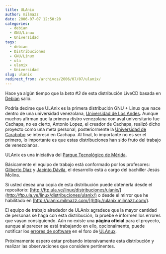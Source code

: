 ```yaml
---
title: ULAnix
author: milmazz
date: 2006-07-07 12:50:28
categories:
  - debian
  - GNU/Linux
  - Universidad
tags:
  - debian
  - Distribuciones
  - GNU/Linux
  - ula
  - ulanix
  - Universidad
slug: ulanix
redirect_from: /archivos/2006/07/07/ulanix/
---
```


Hace ya algún tiempo que la _beta #3_ de esta distribución LiveCD basada en [Debian](http://www.debian.org/) salió.

Podría decirse que ULAnix es la primera distribución GNU + Linux que nace dentro de una universidad venezolana, [Universidad de Los Andes](http://www.ula.ve). Aunque muchos afirman que la primera distro venezolana con aval universitario fue Cachapa, no es cierto, Antonio Lopez, el creador de Cachapa, realizó dicho proyecto como una meta personal, posteriormente la [Universidad de Carabobo](http://www.uc.edu.ve/) se interesó en Cachapa. Al final, lo importante no es ser el primero, lo importante es que estas distribuciones han sido fruto del trabajo de venezolanos.

ULAnix es una iniciativa del [Parque Tecnológico de Mérida](http://www.cptm.ula.ve/).

Básicamente el equipo de trabajo está conformado por los profesores: [Gilberto Díaz](http://webdelprofesor.ula.ve/ingenieria/gilberto/) y [Jacinto Dávila](http://webdelprofesor.ula.ve/ingenieria/jacinto/), el desarrollo está a cargo del bachiller Jesús Molina.

Si usted desea una copia de esta distribución puede obtenerla desde el repositorio: [http://ftp.ula.ve/linux/distribuciones/ulanix/](http://ftp.ula.ve/linux/distribuciones/ulanix/) o desde el mirror que he habilitado en [http://ulanix.milmazz.com/](http://ulanix.milmazz.com/).

El equipo de trabajo alrededor de ULAnix agradece que la mayor cantidad de personas se haga con esta distribución, la pruebe e informen los errores que vayan consiguiendo. Aún no existe una **página oficial** para el proyecto, aunque al parecer se está trabajando en ello, opcionalmente, puede notificar los [errores de software](http://nux.ula.ve/index.php?name=PNphpBB2&file=viewtopic&t=26&sid=2a8a3b712688b0a82d0343f4f35cef65) en el foro de [ULAnux](http://nux.ula.ve/).

Próximamente espero estar probando intensivamente esta distribución y realizar las observaciones que considere pertinentes.
